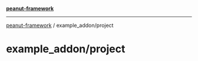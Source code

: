 [**peanut-framework**](../../README.md)

***

[peanut-framework](../../modules.md) / example\_addon/project

# example\_addon/project
